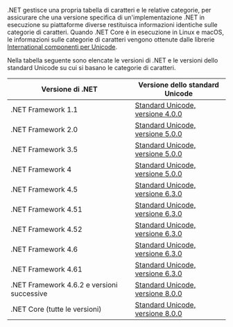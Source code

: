  .NET gestisce una propria tabella di caratteri e le relative categorie, per assicurare che una versione specifica di un'implementazione .NET in esecuzione su piattaforme diverse restituisca informazioni identiche sulle categorie di caratteri. Quando .NET Core è in esecuzione in Linux e macOS, le informazioni sulle categorie di caratteri vengono ottenute dalle librerie [International componenti per Unicode](http://site.icu-project.org/).
 
 Nella tabella seguente sono elencate le versioni di .NET e le versioni dello standard Unicode su cui si basano le categorie di caratteri.   
  
|Versione di .NET|Versione dello standard Unicode|  
|----------------------------|-------------------------------------|  
|.NET Framework 1.1|[Standard Unicode, versione 4.0.0](https://www.unicode.org/versions/Unicode4.0.0/)|  
|.NET Framework 2.0|[Standard Unicode, versione 5.0.0](https://www.unicode.org/versions/Unicode5.0.0)|  
|.NET Framework 3.5|[Standard Unicode, versione 5.0.0](https://www.unicode.org/versions/Unicode5.0.0)|  
|.NET Framework 4|[Standard Unicode, versione 5.0.0](https://www.unicode.org/versions/Unicode5.0.0)|  
|.NET Framework 4.5|[Standard Unicode, versione 6.3.0](https://www.unicode.org/versions/Unicode6.3.0/)|  
|.NET Framework 4.51|[Standard Unicode, versione 6.3.0](https://www.unicode.org/versions/Unicode6.3.0/)|  
|.NET Framework 4.52|[Standard Unicode, versione 6.3.0](https://www.unicode.org/versions/Unicode6.3.0/)|  
|.NET Framework 4.6|[Standard Unicode, versione 6.3.0](https://www.unicode.org/versions/Unicode6.3.0/)|  
|.NET Framework 4.61|[Standard Unicode, versione 6.3.0](https://www.unicode.org/versions/Unicode6.3.0/)|  
|.NET Framework 4.6.2 e versioni successive|[Standard Unicode, versione 8.0.0](https://www.unicode.org/versions/Unicode8.0.0/)|  
|.NET Core (tutte le versioni)|[Standard Unicode, versione 8.0.0](https://www.unicode.org/versions/Unicode8.0.0/)|
  
